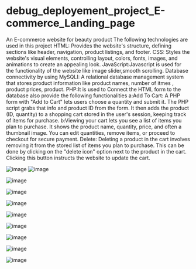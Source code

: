 # debug_deployement_project_E-commerce_Landing_page
An E-commerce website for beauty product
The following technologies are used in this project
HTML: Provides the website's structure, defining sections like header, navigation, product listings, and footer.
CSS:  Styles the website's visual elements, controlling layout, colors, fonts, images, and animations to create an appealing look. 
JavaScript:Javascript is used for the functionality of the website like image slider,smooth scrolling.
Database connectivity by using MySQLI:  A relational database management system that stores product information like product names, number of itmes , product prices, product.
PHP:It is used to Connect the HTML form to the database also provide the following functionalities
a:Add To Cart: A PHP form with "Add to Cart" lets users choose a quantity and submit it. The PHP script grabs that info and product ID from the form. It then adds the product (ID, quantity) to a shopping cart stored in the user's session, keeping track of items for purchase.
b:Viewing your cart lets you see a list of items you plan to purchase. It shows the product name, quantity, price, and often a thumbnail image. You can edit quantities, remove items, or proceed to checkout for secure payment.
Delete: Deleting a product in the cart involves removing it from the stored list of items you plan to purchase. This can be done by clicking on the "delete icon" option next to the product in the cart. Clicking this button instructs the website to update the cart.

![image](https://github.com/Sayyeda-Anam/debug_deployement_project_E-commerce_Landing_page/assets/152056623/5c0bded5-e2b9-4c74-85ac-27f43125ee5a)
![image](https://github.com/Sayyeda-Anam/debug_deployement_project_E-commerce_Landing_page/assets/152056623/65905100-f417-4277-92e1-d82403fdf8b2)

![image](https://github.com/Sayyeda-Anam/debug_deployement_project_E-commerce_Landing_page/assets/152056623/ca9c6346-2d98-4544-8a0c-9a9bb1fc8f30)

![image](https://github.com/Sayyeda-Anam/debug_deployement_project_E-commerce_Landing_page/assets/152056623/40226c19-becd-4885-92fd-412df8902dcb)

![image](https://github.com/Sayyeda-Anam/debug_deployement_project_E-commerce_Landing_page/assets/152056623/3468e891-057c-4b00-948d-c4175adf4ebd)

![image](https://github.com/Sayyeda-Anam/debug_deployement_project_E-commerce_Landing_page/assets/152056623/02d30c1d-2603-4ac0-9620-1ba3a6ac5963)

![image](https://github.com/Sayyeda-Anam/debug_deployement_project_E-commerce_Landing_page/assets/152056623/3cccd32b-4aec-42d8-bfed-cc15b606a99b)

![image](https://github.com/Sayyeda-Anam/debug_deployement_project_E-commerce_Landing_page/assets/152056623/b25a4ba1-71e6-420a-a625-bfa3def4ca4e)

![image](https://github.com/Sayyeda-Anam/debug_deployement_project_E-commerce_Landing_page/assets/152056623/fbe77b63-eae0-45cc-ae4f-4f1116d8ba2b)

![image](https://github.com/Sayyeda-Anam/debug_deployement_project_E-commerce_Landing_page/assets/152056623/8f82225b-5361-49b1-a558-a9992d25570c)

